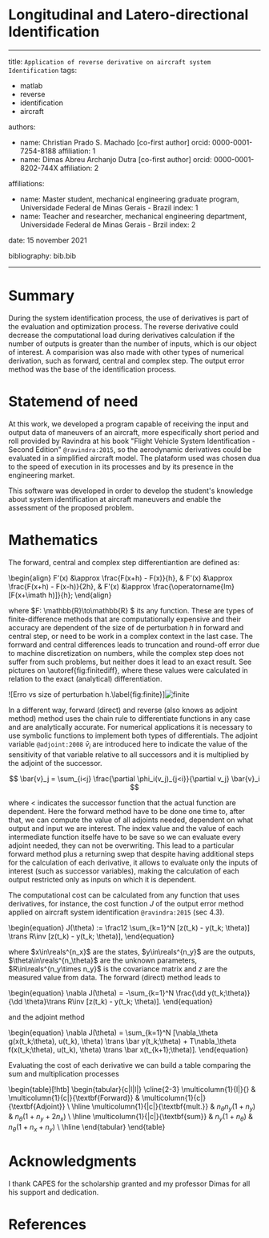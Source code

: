# Longitudinal and Latero-directional Identification
---
title: `Application of reverse derivative on aircraft system Identification`
tags:
  - matlab
  - reverse
  - identification
  - aircraft

authors:
  - name: Christian Prado S. Machado [co-first author] 
    orcid: 0000-0001-7254-8188
    affiliation: 1
  - name: Dimas Abreu Archanjo Dutra [co-first author]
    orcid: 0000-0001-8202-744X
    affiliation: 2

affiliations:
   - name: Master student, mechanical engineering graduate program, Universidade Federal de Minas Gerais - Brazil
     index: 1
   - name: Teacher and researcher, mechanical engineering department, Universidade Federal de Minas Gerais - Brzil
     index: 2
 
date: 15 november 2021

bibliography: bib.bib

---

# Summary

During the system identification process, the use of derivatives is part of the evaluation and optimization process. The reverse derivative could decrease the computational load during derivatives calculation if the number of outputs is greater than the number of inputs, which is our object of interest. A comparision was also made with other types of numerical derivation, such as forward, central and complex step. The output error method was the base of the identification process. 

# Statemend of need

At this work, we developed a program capable of receiving the input and output data of maneuvers of an aircraft, more especifically short period and roll provided by Ravindra at his book "Flight Vehicle System Identification - Second Edition" `@ravindra:2015`, so the aerodynamic derivatives could be evaluated in a simplified aircraft model. The plataform used was chosen dua to the speed of execution in its processes and by its presence in the engineering market. 

This software was developed in order to develop the student's knowledge about system identification at aircraft maneuvers and enable the assessment of the proposed problem. 

# Mathematics

The forward, central and complex step differentiantion are defined as:

\begin{align}
    F'(x) &\approx \frac{F(x+h) - F(x)}{h},
    &
    F'(x) &\approx \frac{F(x+h) - F(x-h)}{2h},
    &
    F'(x) &\approx
    \frac{\operatorname{Im}[F(x+\imath h)]}{h};
\end{align}

where  $F: \mathbb{R}\to\mathbb{R} $ its any function. These are types of finite-difference methods that are computationally expensive and their accuracy are dependent of the size of de perturbation $h$ in forward and central step, or need to be work in a complex context in the last case. The forrward and central differences leads to truncation and round-off error due to machine  discretization on numbers, while the complex step does not suffer from such problems, but neither does it lead to an exact result. See pictures on \autoref{fig:finitediff}, where these values were calculated in relation to the exact (analytical) differentiation.

![Erro vs size of perturbation h.\label{fig:finite}]![finite](https://user-images.githubusercontent.com/52748683/142127193-3601f748-6a69-4780-8cff-e46eff70b1e2.png)


In a different way, forward (direct) and reverse (also knows as adjoint method) method uses the chain rule to differentiate functions in any case and are analytically accurate. For numerical applications it is necessary to use symbolic functions to implement both types of differentials. The adjoint variable `@adjoint:2008` $\bar{v}_ i$ are introduced here to indicate the value of the sensitivity of that variable relative to all successors and it is multiplied by the adjoint of the successor.

$$
\bar{v}_j = \sum_{i<j} \frac{\partial \phi_i(v_j)_{j<i}}{\partial v_j} \bar{v}_i
$$

where $<$ indicates the successor function that the actual function are dependent. Here the forward method have to be done one time to, after that, we can compute the value of all adjoints needed, dependent on what output and input we are interest. The index value and the value of each intermediate function itselfe have to be save so we can evaluate every adjoint needed, they can not be overwriting. This lead to a particular forward method plus a returning swep that despite having additional steps for the calculation of each derivative, it allows to evaluate only the inputs of interest (such as successor variables), making the calculation of each output restricted only as inputs on which it is dependent.  

The computational cost can be calculated from any function that uses derivatives, for instance, the cost function $J$  of the output error method applied on aircraft system identification `@ravindra:2015` (sec 4.3). 

\begin{equation}
    J(\theta) := \frac12 \sum_{k=1}^N [z(t_k) - y(t_k; \theta)] \trans R\inv [z(t_k) - y(t_k; \theta)],
\end{equation}

 where $x\in\reals^{n_x}$ are the states, $y\in\reals^{n_y}$ are the outputs, $\theta\in\reals^{n_\theta}$ are the unknown parameters, $R\in\reals^{n_y\times n_y}$ is the covariance matrix  and $z$ are the measured value from data. The forward (direct) method leads to 
 
 \begin{equation}
 \nabla J(\theta) = -\sum_{k=1}^N \frac{\dd y(t_k;\theta)}{\dd \theta}\trans R\inv [z(t_k) - y(t_k; \theta)].
 \end{equation}
 
 and the adjoint method 
 
\begin{equation}
 \nabla J(\theta) = \sum_{k=1}^N [\nabla_\theta g(x(t_k;\theta), u(t_k), \theta) \trans \bar y(t_k;\theta) + T\nabla_\theta f(x(t_k;\theta), u(t_k), \theta) \trans \bar x(t_{k+1};\theta)].
\end{equation}

Evaluating the cost of each derivative we can build a table comparing the sum and multiplication processes

\begin{table}[!htb]
\begin{tabular}{c|l|l|}
\cline{2-3}
\multicolumn{1}{l|}{}                & \multicolumn{1}{c|}{\textbf{Forward}} & \multicolumn{1}{c|}{\textbf{Adjoint}} \\ \hline
\multicolumn{1}{|c|}{\textbf{mult.}} & $n_{\theta} n_y (1 + n_y)$            & $n_{\theta}(1 + n_y + 2n_x)$          \\ \hline
\multicolumn{1}{|c|}{\textbf{sum}}   & $n_y(1 + n_{\theta})$                 & $n_{\theta}(1 + n_x + n_y)$           \\ \hline
\end{tabular}
\end{table}

# Acknowledgments

I thank CAPES for the scholarship granted and my professor Dimas for all his support and dedication. 

# References


